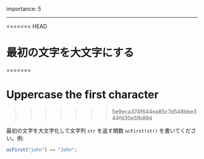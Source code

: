 importance: 5

---

<<<<<<< HEAD
# 最初の文字を大文字にする
=======
# Uppercase the first character
>>>>>>> 5e9eca374f644ea85c7d548bbe344fd30e5fb89d

最初の文字を大文字化して文字列 `str` を返す関数 `ucFirst(str)` を書いてください。例:

```js
ucFirst("john") == "John";
```
